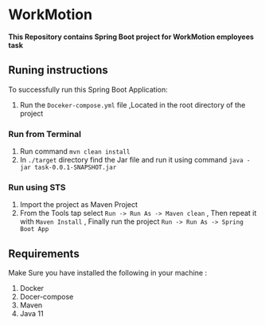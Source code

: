 # WorkMotion

**This Repository contains Spring Boot project for WorkMotion employees task** 

## Runing instructions 

To successfully run this Spring Boot Application:

1. Run the `Doceker-compose.yml` file ,Located in the root directory of the project 

### Run from Terminal 

1. Run command `mvn clean install` 
2. In `./target` directory find the Jar file and run it using command `java -jar task-0.0.1-SNAPSHOT.jar`

### Run using STS

1. Import the project as Maven Project
2. From the Tools tap select `Run -> Run As -> Maven clean` , Then repeat it with `Maven Install` , Finally run the project `Run -> Run As -> Spring Boot App `

## Requirements

Make Sure you have installed the following in your machine :
1. Docker
2. Docer-compose 
3. Maven 
4. Java 11
